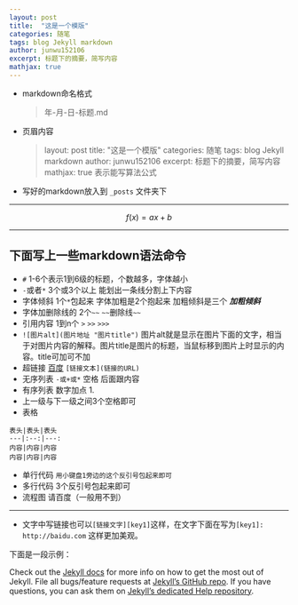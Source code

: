 ```yaml
---
layout: post
title:  "这是一个模版"
categories: 随笔
tags: blog Jekyll markdown
author: junwu152106
excerpt: 标题下的摘要，简写内容
mathjax: true
---
```


* markdown命名格式
    > 年-月-日-标题.md

* 页眉内容
    > layout: post
    >title:  "这是一个模版"
    >categories: 随笔
    >tags: blog Jekyll markdown
    >author: junwu152106
    >excerpt: 标题下的摘要，简写内容
    >mathjax: true  表示能写算法公式

* 写好的markdown放入到 `_posts` 文件夹下
----
$$
f(x) = ax + b
$$


***

## 下面写上一些markdown语法命令

   * `#` 1-6个表示1到6级的标题，个数越多，字体越小
   * `-`或者`*`  3个或3个以上  能划出一条线分割上下内容
   * 字体倾斜 1个`*`包起来 字体加粗是2个抱起来 加粗倾斜是三个 ***加粗倾斜***
   * 字体加删除线的 2个`~~` `~~`删除线`~~`
   * 引用内容 1到n个 `>` `>>` `>>>`
   * `![图片alt](图片地址 "图片title")`
       图片alt就是显示在图片下面的文字，相当于对图片内容的解释。图片title是图片的标题，当鼠标移到图片上时显示的内容。title可加可不加
   * 超链接 [百度](http://baidu.com)  `[链接文本](链接的URL)`
   * 无序列表 `-或+或*` 空格 后面跟内容
   * 有序列表 数字加点 1. 
   * 上一级与下一级之间3个空格即可
   * 表格
   ```
表头|表头|表头
---|:--:|---:
内容|内容|内容
内容|内容|内容
```
   * 单行代码 `用小键盘1旁边的这个反引号包起来即可 `
   * 多行代码 3个反引号包起来即可
   * 流程图 请百度（一般用不到）
   
*** 

* 文字中写链接也可以`[链接文字][key1]`这样，在文字下面在写为`[key1]: http://baidu.com` 这样更加美观。

下面是一段示例：

Check out the [Jekyll docs][jekyll] for more info on how to get the most out of Jekyll. File all bugs/feature requests 
at [Jekyll’s GitHub repo][jekyll-gh]. If you have questions, you can ask them 
on [Jekyll’s dedicated Help repository][jekyll-help].

[jekyll]:      http://jekyllrb.com
[jekyll-gh]:   https://github.com/jekyll/jekyll
[jekyll-help]: https://github.com/jekyll/jekyll-help
 
   
   
   